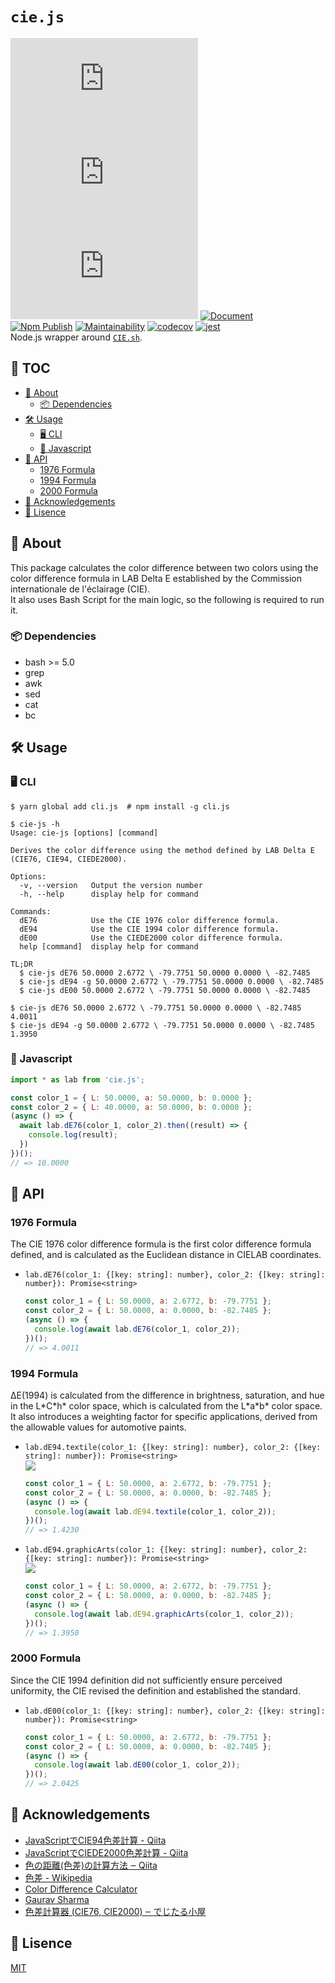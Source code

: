 # `cie.js`
[![GitHub](https://img.shields.io/github/license/redpeacock78/cie.js)](https://github.com/redpeacock78/cie.js/blob/master/LICENSE) [![npm](https://img.shields.io/npm/v/cie.js)](https://www.npmjs.com/package/cie.js) ![npm type definitions](https://img.shields.io/npm/types/cie.js) [![Document](https://camo.githubusercontent.com/65a196552ad2d9701824a4097bb102ce2b4a389febf6bbe8a43a86f0479760f8/68747470733a2f2f696d672e736869656c64732e696f2f62616467652f646f63756d656e742d656e5f5f55532d627269676874677265656e2e737667)](https://cie-js.tk/)  
[![Npm Publish](https://github.com/redpeacock78/cie.js/actions/workflows/npm-publish.yml/badge.svg)](https://github.com/redpeacock78/cie.js/actions/workflows/npm-publish.yml) [![Maintainability](https://api.codeclimate.com/v1/badges/7a9e89fdf31fe3a5f41d/maintainability)](https://codeclimate.com/github/redpeacock78/cie.js/maintainability) [![codecov](https://codecov.io/gh/redpeacock78/cie.js/branch/master/graph/badge.svg?token=BP3CKGDO0V)](https://codecov.io/gh/redpeacock78/cie.js) [![jest](https://jestjs.io/img/jest-badge.svg)](https://github.com/facebook/jest)  
Node.js wrapper around [`CIE.sh`](https://github.com/redpeacock78/CIE.sh).

## 📕 TOC
<!-- START doctoc generated TOC please keep comment here to allow auto update -->
<!-- DON'T EDIT THIS SECTION, INSTEAD RE-RUN doctoc TO UPDATE -->

- [📃 About](#-about)
  - [📦 Dependencies](#-dependencies)
- [🛠 Usage](#%F0%9F%9B%A0-usage)
  - [🖥 CLI](#%F0%9F%96%A5-cli)
  - [📄 Javascript](#-javascript)
- [🔗 API](#-api)
  - [1976 Formula](#1976-formula)
  - [1994 Formula](#1994-formula)
  - [2000 Formula](#2000-formula)
- [🎉 Acknowledgements](#-acknowledgements)
- [🥝 Lisence](#-lisence)

<!-- END doctoc generated TOC please keep comment here to allow auto update -->

## 📃 About
This package calculates the color difference between two colors using the color difference formula in LAB Delta E established by the Commission internationale de l'éclairage (CIE).  
It also uses Bash Script for the main logic, so the following is required to run it.
### 📦 Dependencies
  - bash >= 5.0
  - grep
  - awk
  - sed
  - cat
  - bc

## 🛠 Usage
### 🖥 CLI
```console
$ yarn global add cli.js  # npm install -g cli.js

$ cie-js -h
Usage: cie-js [options] [command]

Derives the color difference using the method defined by LAB Delta E (CIE76, CIE94, CIEDE2000).

Options:
  -v, --version   Output the version number
  -h, --help      display help for command

Commands:
  dE76            Use the CIE 1976 color difference formula.
  dE94            Use the CIE 1994 color difference formula.
  dE00            Use the CIEDE2000 color difference formula.
  help [command]  display help for command

TL;DR
  $ cie-js dE76 50.0000 2.6772 \ -79.7751 50.0000 0.0000 \ -82.7485
  $ cie-js dE94 -g 50.0000 2.6772 \ -79.7751 50.0000 0.0000 \ -82.7485
  $ cie-js dE00 50.0000 2.6772 \ -79.7751 50.0000 0.0000 \ -82.7485

$ cie-js dE76 50.0000 2.6772 \ -79.7751 50.0000 0.0000 \ -82.7485
4.0011
$ cie-js dE94 -g 50.0000 2.6772 \ -79.7751 50.0000 0.0000 \ -82.7485
1.3950
```
### 📄 Javascript
```javascript
import * as lab from 'cie.js';

const color_1 = { L: 50.0000, a: 50.0000, b: 0.0000 };
const color_2 = { L: 40.0000, a: 50.0000, b: 0.0000 };
(async () => {
  await lab.dE76(color_1, color_2).then((result) => {
    console.log(result);
  })
})();
// => 10.0000
```

## 🔗 API
### 1976 Formula
The CIE 1976 color difference formula is the first color difference formula defined, and is calculated as the Euclidean distance in CIELAB coordinates.
  - `lab.dE76(color_1: {[key: string]: number}, color_2: {[key: string]: number}): Promise<string>` 
    ```javascript
    const color_1 = { L: 50.0000, a: 2.6772, b: -79.7751 };
    const color_2 = { L: 50.0000, a: 0.0000, b: -82.7485 };
    (async () => {
      console.log(await lab.dE76(color_1, color_2));
    })();
    // => 4.0011
    ```
### 1994 Formula
ΔE(1994) is calculated from the difference in brightness, saturation, and hue in the L\*C\*h\* color space, which is calculated from the L\*a\*b\* color space. It also introduces a weighting factor for specific applications, derived from the allowable values for automotive paints.
  - `lab.dE94.textile(color_1: {[key: string]: number}, color_2: {[key: string]: number}): Promise<string>`  
    ![](https://render.githubusercontent.com/render/math?math=Weighting\%20Factor\%20(k_L=1,%20K_1=0.045,%20K_2=0.015))
    ```javascript
    const color_1 = { L: 50.0000, a: 2.6772, b: -79.7751 };
    const color_2 = { L: 50.0000, a: 0.0000, b: -82.7485 };
    (async () => {
      console.log(await lab.dE94.textile(color_1, color_2));
    })();
    // => 1.4230
    ```
  - `lab.dE94.graphicArts(color_1: {[key: string]: number}, color_2: {[key: string]: number}): Promise<string>`  
    ![](https://render.githubusercontent.com/render/math?math=Weighting\%20Factor\%20(k_L=2,%20K_1=0.048,%20K_2=0.014))
    ```javascript
    const color_1 = { L: 50.0000, a: 2.6772, b: -79.7751 };
    const color_2 = { L: 50.0000, a: 0.0000, b: -82.7485 };
    (async () => {
      console.log(await lab.dE94.graphicArts(color_1, color_2));
    })();
    // => 1.3950
    ```
### 2000 Formula
Since the CIE 1994 definition did not sufficiently ensure perceived uniformity, the CIE revised the definition and established the standard.
  - `lab.dE00(color_1: {[key: string]: number}, color_2: {[key: string]: number}): Promise<string>`
    ```javascript
    const color_1 = { L: 50.0000, a: 2.6772, b: -79.7751 };
    const color_2 = { L: 50.0000, a: 0.0000, b: -82.7485 };
    (async () => {
      console.log(await lab.dE00(color_1, color_2));
    })();
    // => 2.0425
    ```

## 🎉 Acknowledgements
  - [JavaScriptでCIE94色差計算 - Qiita](https://qiita.com/hachisukansw/items/3488df50b7082d4fcffb)
  - [JavaScriptでCIEDE2000色差計算 - Qiita](https://qiita.com/hachisukansw/items/860f061a2ab7a4f2d06f)
  - [色の距離(色差)の計算方法 ‒ Qiita](https://qiita.com/shinido/items/2904fa1e9a6c78650b93)
  - [色差 - Wikipedia](https://ja.wikipedia.org/wiki/%E8%89%B2%E5%B7%AE)
  - [Color Difference Calculator](http://www.brucelindbloom.com/index.html?ColorDifferenceCalc.html)
  - [Gaurav Sharma](http://www2.ece.rochester.edu/~gsharma/ciede2000/)
  - [色差計算器 (CIE76, CIE2000) ‒ でじたる小屋](https://plkl.sakura.ne.jp/?page_id=397)

## 🥝 Lisence
[MIT](https://github.com/redpeacock78/cie.js/blob/master/LICENSE)
